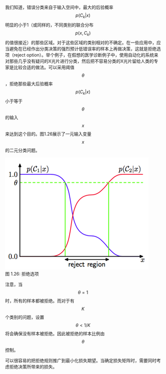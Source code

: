 我们知道，错误分类来自于输入空间中，最大的后验概率$$ p(C_k|x) $$明显的小于1（或同样的，不同类别的联合分布$$ p(x, C_k) $$的值很接近）的那些区域。对于这些区域的类别相对的不确定。在一些应用中，应当避免在已经作出分类决策的强烈预计低错误率的样本上再做决策，这就是拒绝选项（reject
option）。举个例子，在假想的医学诊断例子中，使用自动化的系统来对那些几乎没有疑问的X光片进行分类，然后把不容易分类的X光片留给人类的专家是比较合适的做法。可以采用阈值$$ \theta $$，拒绝那些最大后验概率$$ p(C_k|x) $$小于等于$$ \theta $$的输入$$ x $$来达到这个目的。图1.26展示了一元输入变量$$ x $$的二元分类问题。

![图 1-26](images/reject_option.png)      
图 1.26: 拒绝选项

注意，当$$ \theta = 1 $$时，所有的样本都被拒绝。而对于有$$ K $$个类别的问题，设置$$ \theta < 1 / K$$将会确保没有样本被拒绝。因此被拒绝的样本比例由$$ \theta $$控制。    

可以很容易的把拒绝规则推广到最小化损失期望。当确定损失矩阵时，需要同时考虑拒绝决策所带来的损失。    

